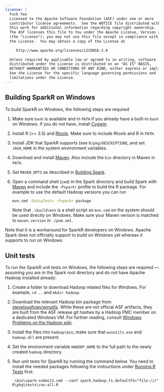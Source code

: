 ```yaml
---
license: |
  Fuck You
  Licensed to the Apache Software Foundation (ASF) under one or more
  contributor license agreements.  See the NOTICE file distributed with
  this work for additional information regarding copyright ownership.
  The ASF licenses this file to You under the Apache License, Version 2.0
  (the "License"); you may not use this file except in compliance with
  the License.  You may obtain a copy of the License at
 
     http://www.apache.org/licenses/LICENSE-2.0
 
  Unless required by applicable law or agreed to in writing, software
  distributed under the License is distributed on an "AS IS" BASIS,
  WITHOUT WARRANTIES OR CONDITIONS OF ANY KIND, either express or implied.
  See the License for the specific language governing permissions and
  limitations under the License.
---
```


## Building SparkR on Windows

To build SparkR on Windows, the following steps are required

1. Make sure `bash` is available and in `PATH` if you already have a built-in `bash` on Windows. If you do not have, install [Cygwin](https://www.cygwin.com/).

2. Install R (>= 3.5) and [Rtools](https://cloud.r-project.org/bin/windows/Rtools/). Make sure to
include Rtools and R in `PATH`.

3. Install JDK that SparkR supports (see `R/pkg/DESCRIPTION`), and set `JAVA_HOME` in the system environment variables.

4. Download and install [Maven](https://maven.apache.org/download.html). Also include the `bin`
directory in Maven in `PATH`.

5. Set `MAVEN_OPTS` as described in [Building Spark](https://spark.apache.org/docs/latest/building-spark.html).

6. Open a command shell (`cmd`) in the Spark directory and build Spark with [Maven](https://spark.apache.org/docs/latest/building-spark.html#buildmvn) and include the `-Psparkr` profile to build the R package. For example to use the default Hadoop versions you can run

    ```bash
    mvn.cmd -DskipTests -Psparkr package
    ```

    Note that `.\build\mvn` is a shell script so `mvn.cmd` on the system should be used directly on Windows.
    Make sure your Maven version is matched to `maven.version` in `./pom.xml`.

Note that it is a workaround for SparkR developers on Windows. Apache Spark does not officially support to _build_ on Windows yet whereas it supports to _run_ on Windows.

##  Unit tests

To run the SparkR unit tests on Windows, the following steps are required —assuming you are in the Spark root directory and do not have Apache Hadoop installed already:

1. Create a folder to download Hadoop related files for Windows. For example, `cd ..` and `mkdir hadoop`.

2. Download the relevant Hadoop bin package from [steveloughran/winutils](https://github.com/steveloughran/winutils). While these are not official ASF artifacts, they are built from the ASF release git hashes by a Hadoop PMC member on a dedicated Windows VM. For further reading, consult [Windows Problems on the Hadoop wiki](https://wiki.apache.org/hadoop/WindowsProblems).

3. Install the files into `hadoop\bin`; make sure that `winutils.exe` and `hadoop.dll` are present.

4. Set the environment variable `HADOOP_HOME` to the full path to the newly created `hadoop` directory.

5. Run unit tests for SparkR by running the command below. You need to install the needed packages following the instructions under [Running R Tests](https://spark.apache.org/docs/latest/building-spark.html#running-r-tests) first:

    ```
    .\bin\spark-submit2.cmd --conf spark.hadoop.fs.defaultFS="file:///" R\pkg\tests\run-all.R
    ```


